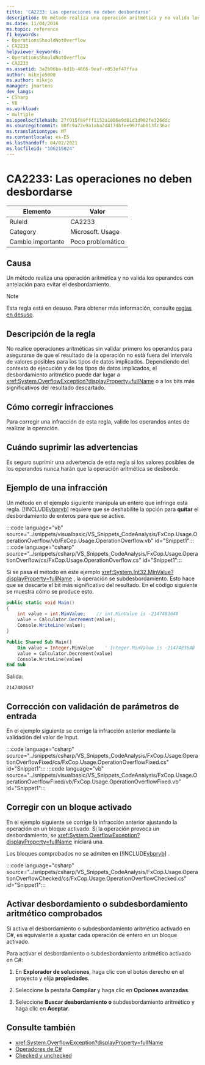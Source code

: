 ```yaml
---
title: 'CA2233: Las operaciones no deben desbordarse'
description: Un método realiza una operación aritmética y no valida los operandos con antelación para evitar el desbordamiento.
ms.date: 11/04/2016
ms.topic: reference
f1_keywords:
- OperationsShouldNotOverflow
- CA2233
helpviewer_keywords:
- OperationsShouldNotOverflow
- CA2233
ms.assetid: 3a2b06ba-6d1b-4666-9eaf-e053ef47ffaa
author: mikejo5000
ms.author: mikejo
manager: jmartens
dev_langs:
- CSharp
- VB
ms.workload:
- multiple
ms.openlocfilehash: 27f915f89fff1152a1086e9d01d1d902fe326ddc
ms.sourcegitcommit: 80fc9a72e9a1aba2d417dbfee997fab013fc36ac
ms.translationtype: MT
ms.contentlocale: es-ES
ms.lasthandoff: 04/02/2021
ms.locfileid: "106215024"
---
```

# <a name="ca2233-operations-should-not-overflow"></a>CA2233: Las operaciones no deben desbordarse

|Elemento|Valor|
|-|-|
|RuleId|CA2233|
|Category|Microsoft. Usage|
|Cambio importante|Poco problemático|

## <a name="cause"></a>Causa
Un método realiza una operación aritmética y no valida los operandos con antelación para evitar el desbordamiento.

> [!NOTE]
> Esta regla está en desuso. Para obtener más información, consulte [reglas en desuso](fxcop-unported-deprecated-rules.md).

## <a name="rule-description"></a>Descripción de la regla

No realice operaciones aritméticas sin validar primero los operandos para asegurarse de que el resultado de la operación no está fuera del intervalo de valores posibles para los tipos de datos implicados. Dependiendo del contexto de ejecución y de los tipos de datos implicados, el desbordamiento aritmético puede dar lugar a <xref:System.OverflowException?displayProperty=fullName> o a los bits más significativos del resultado descartado.

## <a name="how-to-fix-violations"></a>Cómo corregir infracciones

Para corregir una infracción de esta regla, valide los operandos antes de realizar la operación.

## <a name="when-to-suppress-warnings"></a>Cuándo suprimir las advertencias

Es seguro suprimir una advertencia de esta regla si los valores posibles de los operandos nunca harán que la operación aritmética se desborde.

## <a name="example-of-a-violation"></a>Ejemplo de una infracción

Un método en el ejemplo siguiente manipula un entero que infringe esta regla. [!INCLUDE[vbprvb](../code-quality/includes/vbprvb_md.md)] requiere que se deshabilite la opción para **quitar** el desbordamiento de enteros para que se active.

:::code language="vb" source="../snippets/visualbasic/VS_Snippets_CodeAnalysis/FxCop.Usage.OperationOverflow/vb/FxCop.Usage.OperationOverflow.vb" id="Snippet1":::
:::code language="csharp" source="../snippets/csharp/VS_Snippets_CodeAnalysis/FxCop.Usage.OperationOverflow/cs/FxCop.Usage.OperationOverflow.cs" id="Snippet1":::

Si se pasa el método en este ejemplo <xref:System.Int32.MinValue?displayProperty=fullName> , la operación se subdesbordamiento. Esto hace que se descarte el bit más significativo del resultado. En el código siguiente se muestra cómo se produce esto.

```csharp
public static void Main()
{
    int value = int.MinValue;    // int.MinValue is -2147483648
    value = Calculator.Decrement(value);
    Console.WriteLine(value);
}
```

```vb
Public Shared Sub Main()
    Dim value = Integer.MinValue    ' Integer.MinValue is -2147483648
    value = Calculator.Decrement(value)
    Console.WriteLine(value)
End Sub
```

Salida:

```text
2147483647
```

## <a name="fix-with-input-parameter-validation"></a>Corrección con validación de parámetros de entrada

En el ejemplo siguiente se corrige la infracción anterior mediante la validación del valor de Input.

:::code language="csharp" source="../snippets/csharp/VS_Snippets_CodeAnalysis/FxCop.Usage.OperationOverflowFixed/cs/FxCop.Usage.OperationOverflowFixed.cs" id="Snippet1":::
:::code language="vb" source="../snippets/visualbasic/VS_Snippets_CodeAnalysis/FxCop.Usage.OperationOverflowFixed/vb/FxCop.Usage.OperationOverflowFixed.vb" id="Snippet1":::

## <a name="fix-with-a-checked-block"></a>Corregir con un bloque activado

En el ejemplo siguiente se corrige la infracción anterior ajustando la operación en un bloque activado. Si la operación provoca un desbordamiento, se <xref:System.OverflowException?displayProperty=fullName> iniciará una.

Los bloques comprobados no se admiten en [!INCLUDE[vbprvb](../code-quality/includes/vbprvb_md.md)] .

:::code language="csharp" source="../snippets/csharp/VS_Snippets_CodeAnalysis/FxCop.Usage.OperationOverflowChecked/cs/FxCop.Usage.OperationOverflowChecked.cs" id="Snippet1":::

## <a name="turn-on-checked-arithmetic-overflowunderflow"></a>Activar desbordamiento o subdesbordamiento aritmético comprobados

Si activa el desbordamiento o subdesbordamiento aritmético activado en C#, es equivalente a ajustar cada operación de entero en un bloque activado.

Para activar el desbordamiento o subdesbordamiento aritmético activado en C#:

1. En **Explorador de soluciones**, haga clic con el botón derecho en el proyecto y elija **propiedades**.

2. Seleccione la pestaña **Compilar** y haga clic en **Opciones avanzadas**.

3. Seleccione **Buscar desbordamiento o** subdesbordamiento aritmético y haga clic en **Aceptar**.

## <a name="see-also"></a>Consulte también

- <xref:System.OverflowException?displayProperty=fullName>
- [Operadores de C#](/dotnet/csharp/language-reference/operators/index)
- [Checked y unchecked](/dotnet/csharp/language-reference/keywords/checked-and-unchecked)
